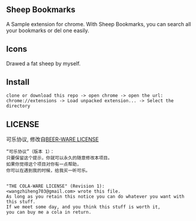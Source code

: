 ## Sheep Bookmarks

A Sample extension for chrome. With Sheep Bookmarks, you can search all your bookmarks or del one easily.


## Icons
Drawed a fat sheep by myself.


## Install

```
clone or download this repo -> open chrome -> open the url: chrome://extensions -> Load unpacked extension... -> Select the directory
```


## LICENSE

可乐协议, 修改自[BEER-WARE LICENSE](https://people.freebsd.org/~phk/)
 
```
“可乐协议”（版本 1）：
只要保留这个提示，你就可以永久的随意修改本项目。
如果你觉得这个项目对你有一点帮助，
你可以在遇到我的时候，给我买一听可乐。


"THE COLA-WARE LICENSE" (Revision 1):
<wangzhiheng703@gmail.com> wrote this file. 
As long as you retain this notice you can do whatever you want with this stuff. 
If we meet some day, and you think this stuff is worth it, 
you can buy me a cola in return.
```